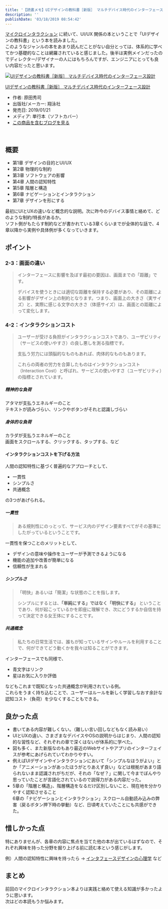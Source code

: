```yaml
---
title: '【読書メモ】UIデザインの教科書［新版］ マルチデバイス時代のインターフェース設計'
description: ''
publishDate: '03/18/2019 08:54:42'
---
```


<p><a href="https://yuheijotaki.hatenablog.com/entry/2019/03/11/101643">マイクロインタラクション</a> に続いて、UI/UX 関係の本ということで「UIデザインの教科書」という本を読みました。<br /> このようなジャンルの本をあまり読んだことがない自分とっては、体系的に学べてかつ基礎的なことは網羅されていると感じました。後半は実例メインだったのでディレクター/デザイナーの人にはもちろんですが、エンジニアにとっても良い内容だったと思います。</p>
<div class="hatena-asin-detail"><a href="http://www.amazon.co.jp/exec/obidos/ASIN/4798155454/hatena-blog-22/"><img src="/images/hatena/20190726111908.jpg" class="hatena-asin-detail-image" alt="UIデザインの教科書［新版］ マルチデバイス時代のインターフェース設計" title="UIデザインの教科書［新版］ マルチデバイス時代のインターフェース設計" /></a>
<div class="hatena-asin-detail-info">
<p class="hatena-asin-detail-title"><a href="http://www.amazon.co.jp/exec/obidos/ASIN/4798155454/hatena-blog-22/">UIデザインの教科書［新版］ マルチデバイス時代のインターフェース設計</a></p>
<ul>
<li><span class="hatena-asin-detail-label">作者:</span> 原田秀司</li>
<li><span class="hatena-asin-detail-label">出版社/メーカー:</span> 翔泳社</li>
<li><span class="hatena-asin-detail-label">発売日:</span> 2019/01/21</li>
<li><span class="hatena-asin-detail-label">メディア:</span> 単行本（ソフトカバー）</li>
<li><a href="http://d.hatena.ne.jp/asin/4798155454/hatena-blog-22" target="_blank">この商品を含むブログを見る</a></li>
</ul>
</div>
<div class="hatena-asin-detail-foot"> </div>
</div>
<h2>概要</h2>
<ul>
<li>第1章 デザインの目的とUI/UX</li>
<li>第2章 物理的な制約</li>
<li>第3章 ソフトウェアの影響</li>
<li>第4章 人間の認知特性</li>
<li>第5章 階層と構造</li>
<li>第6章 ナビゲーションとインタラクション</li>
<li>第7章 デザインを形にする</li>
</ul>
<p>最初にUIとUXの違いなど概念的な説明。次に昨今のデバイス事情と絡めて、どのような制約/特長があるか。<br /> ソフト側がもたらす制約などが書かれている3章くらいまでが全体的な話で、4章以降から実例や具体例が多くなっていきます。</p>
<h2>ポイント</h2>
<h3>2-3：画面の違い</h3>
<blockquote>
<p>インターフェースに影響を及ぼす最初の要因は、画面までの「距離」です。</p>
<p>デバイスを使うときには適切な距離を保持する必要があり、その距離による影響がデザイン上の制約となります。つまり、画面上の大きさ（実サイズ）と、実際に感じる文字の大きさ（体感サイズ）は、画面との距離によって変化します。</p>
</blockquote>
<h3>4-2：インタラクションコスト</h3>
<blockquote>
<p>ユーザーが受ける負担がインタラクションコストであり、ユーザビリティ（サービスの使いやすさ）の良し悪しを測る指標です。</p>
<p>支払う労力には頭脳的なものもあれば、肉体的なものもあります。</p>
<p>これらの両者の労力を合算したものはインタラクションコスト（Interaction Cost）と呼ばれ、サービスの使いやすさ（ユーザビリティ）の指標とされています。</p>
</blockquote>
<h5>精神的な負荷</h5>
<p>アタマが支払うエネルギーのこと<br /> テキストが読みづらい、リンクやボタンがそれと認識しづらい</p>
<h5>身体的な負荷</h5>
<p>カラダが支払うエネルギーのこと<br /> 画面をスクロールする、クリックする、タップする、など</p>
<h4>インタラクションコストを下げる方法</h4>
<p>人間の認知特性に基づく普遍的なアプローチとして、</p>
<ul>
<li>一貫性</li>
<li>シンプルさ</li>
<li>共通概念</li>
</ul>
<p>の3つがあげられる。</p>
<h5>一貫性</h5>
<blockquote>
<p>ある規則性にのっとって、サービス内のデザイン要素すべてがその基準にしたがっているということです。</p>
</blockquote>
<p>一貫性を保つことのメリットとして、</p>
<ul>
<li>デザインの意味や操作をユーザーが予測できるようになる</li>
<li>機能の追加や改善が簡単になる</li>
<li>信頼性が生まれる</li>
</ul>
<h5>シンプルさ</h5>
<blockquote>
<p>「明快」あるいは「簡潔」な状態のことを指します。</p>
<p>シンプルにするとは、<strong>「単純にする」ではなく「明快にする」</strong> ということであり、何が起こっているかを即座に理解でき、次にどうするか自信を持って決定できる女王体にすることです。</p>
</blockquote>
<h5>共通概念</h5>
<blockquote>
<p>私たちの日常生活では、誰もが知っているサインやルールを利用することで、何ができてどう動くかを我々は知ることができます。</p>
</blockquote>
<p>インターフェースでも同様で、</p>
<ul>
<li>青文字はリンク</li>
<li>星はお気に入りか評価</li>
</ul>
<p>などもこれまで既知となった共通概念が利用されている例。<br /> これらをうまく持ち込むことで、ユーザーはルールを新しく学習しなおす余計な認知コスト（負荷）を少なくすることもできる。</p>
<h2>良かった点</h2>
<ul>
<li>書いてある内容が難しくない。（難しい言い回しなどもなく読み易い）</li>
<li>UIとUXの違い、さまざまなデバイスやOSの説明からはじまり、人間の認知的な習性など、それぞれの章で深くはないが体系的に学べた。</li>
<li>図も多く、また新版なのもあり最近のWebサイトやアプリのインターフェイスが参考にあげられていてわかりやすい。</li>
<li>例えばUIデザインやインタラクションにおいて「シンプルなほうがよい」とか「アニメーションがあったほうがとりあえず良い」などは根拠があまり語られないまま認識されがちだが、それの「なぜ？」に関して今までぼんやり思っていたことが言語化されているので説得力がある内容だった。</li>
<li>5章の「階層と構造」、階層構造をなるだけ区別しないこと、現在地を分かりやすく認知させること<br /> 6章の「ナビゲーションとインタラクション」スクロール自動読み込みの弊害（戻るボタン押下時の挙動）など、日頃考えていたことにも共感ができた。</li>
</ul>
<h2>惜しかった点</h2>
<p>特にありませんが、各章の内容に焦点を当てた他の本が出ているはずなので、それぞれ興味を持った分野を掘り上げる前に読む本という感じがします。</p>
<p>例）人間の認知特性に興味を持ったら → <a href="https://www.amazon.co.jp/dp/4873115574/">インタフェースデザインの心理学</a> など</p>
<h2>まとめ</h2>
<p>前回のマイクロインタラクション本よりは実践と絡めて使える知識が多かったように思います。<br /> 次はどの本読もうか悩みます。</p>
